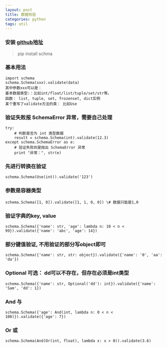 ```yaml
---
layout: post
title: 数据校验
categories: python
tags: util
---
```


### 安装 [github地址](https://github.com/keleshev/schema)
> pip install schma

### 基本用法
```
import schema
schema.Schema(xxx).validate(data)
其中参数xxx可以是：
基本数据类型:：比如int/float/list/tuple/set/str等。
函数： list, tuple, set, frozenset, dict实例
某个重写了validate方法的类： 比如Use
```

### 验证失败报 SchemaError 异常，需要自己处理
```
try:
    # 判断是否为 int 类型数据
    result = schema.Schema(int).validate(12.3)
except schema.SchemaError as e:
    # 验证失败则是抛出 SchemaError 异常
    print "异常：", str(e)
```

### 先进行转换在验证
```
schema.Schema(Use(int)).validate('123')
```
### 参数是容器类型
```
schema.Schema([1, 0]).validate([1, 1, 0, 0]) \# 数据只能是1,0
```
### 验证字典的key, value
```
schema.Schema({'name': str, 'age': lambda n: 10 < n < 99}).validate({'name': 'abc', 'age': 14})
```
### 部分键值验证, 不用验证的部分写object即可
```
schema.Schema({'name': str, str: object}).validate({'name': '0', 'aa': 'da'})
```
### Optional 可选： dd可以不存在，但存在必须是int类型
```
schema.Schema({'name': str, Optional('dd'): int}).validate({'name': 'Sam', 'dd': 1})
```
### And 与
```
schema.Schema({'age': And(int, lambda n: 0 < n < 100)}).validate({'age': 7})
```
### Or 或
```
schema.Schema(And(Or(int, float), lambda x: x > 0)).validate(3.6)
```

